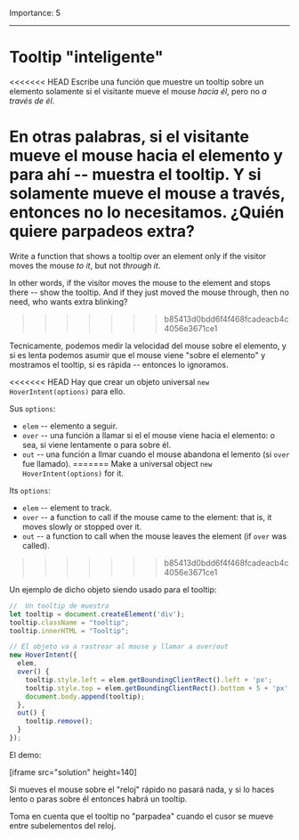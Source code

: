 Importance: 5

---

# Tooltip "inteligente"

<<<<<<< HEAD
Escribe una función que muestre un tooltip sobre un elemento solamente si el visitante mueve el mouse *hacia él*, pero no *a través de él*.

En otras palabras, si el visitante mueve el mouse hacia el elemento y para ahí -- muestra el tooltip. Y si solamente mueve el mouse a través, entonces no lo necesitamos. ¿Quién quiere parpadeos extra?
=======
Write a function that shows a tooltip over an element only if the visitor moves the mouse *to it*, but not *through it*.

In other words, if the visitor moves the mouse to the element and stops there -- show the tooltip. And if they just moved the mouse through, then no need, who wants extra blinking?
>>>>>>> b85413d0bdd6f4f468fcadeacb4c4056e3671ce1

Tecnicamente, podemos medir la velocidad del mouse sobre el elemento, y si es lenta podemos asumir que el mouse viene "sobre el elemento" y mostramos el tooltip, si es rápida -- entonces lo ignoramos.

<<<<<<< HEAD
Hay que crear un objeto universal `new HoverIntent(options)` para ello.

Sus `options`:
- `elem` -- elemento a seguir.
- `over` -- una función a llamar si el el mouse viene hacia el elemento: o sea, si viene lentamente o para sobre él.
- `out` -- una función a llmar cuando el mouse abandona el lemento (si `over` fue llamado).
=======
Make a universal object `new HoverIntent(options)` for it.

Its `options`:
- `elem` -- element to track.
- `over` -- a function to call if the mouse came to the element: that is, it moves slowly or stopped over it.
- `out` -- a function to call when the mouse leaves the element (if `over` was called).
>>>>>>> b85413d0bdd6f4f468fcadeacb4c4056e3671ce1

Un ejemplo de dicho objeto siendo usado para el tooltip:

```js
//  Un tooltip de muestra
let tooltip = document.createElement('div');
tooltip.className = "tooltip";
tooltip.innerHTML = "Tooltip";

// El objeto va a rastrear al mouse y llamar a over/out
new HoverIntent({
  elem,
  over() {
    tooltip.style.left = elem.getBoundingClientRect().left + 'px';
    tooltip.style.top = elem.getBoundingClientRect().bottom + 5 + 'px';
    document.body.append(tooltip);
  },
  out() {
    tooltip.remove();
  }
});
```

El demo:

[iframe src="solution" height=140]

Si mueves el mouse sobre el "reloj" rápido no pasará nada, y si lo haces lento o paras sobre él entonces habrá un tooltip.

Toma en cuenta que el tooltip no "parpadea" cuando el cusor se mueve entre subelementos del reloj.
